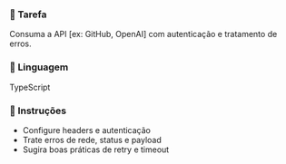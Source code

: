 ### 🎯 Tarefa
Consuma a API [ex: GitHub, OpenAI] com autenticação e tratamento de erros.

### 🧠 Linguagem
TypeScript

### 📝 Instruções
- Configure headers e autenticação
- Trate erros de rede, status e payload
- Sugira boas práticas de retry e timeout
